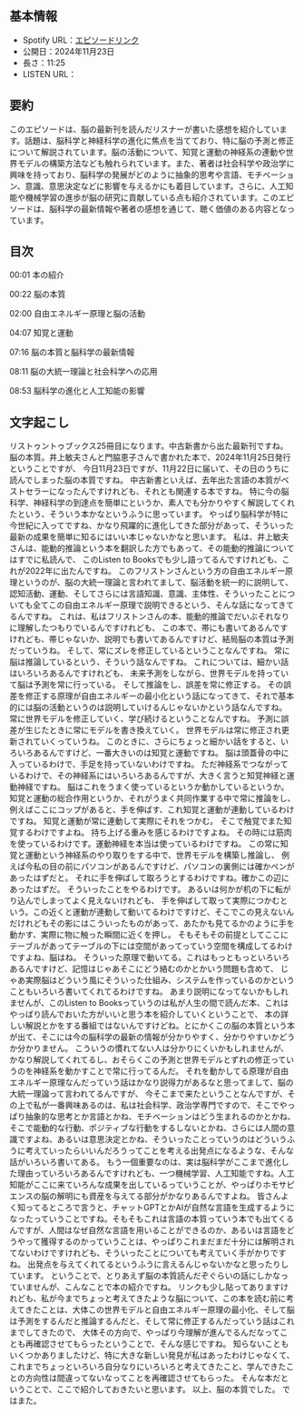 ## **基本情報**

- Spotify URL：[エピソードリンク](https://open.spotify.com/episode/7KJ2tKDGu1axI59r5RT3rq?si=P6s3fbLITpmSs7OH7y8dBA)
- 公開日：2024年11月23日
- 長さ：11:25
- LISTEN URL：

## **要約**

このエピソードは、脳の最新刊を読んだリスナーが書いた感想を紹介しています。話題は、脳科学と神経科学の進化に焦点を当てており、特に脳の予測と修正について解説されています。脳の活動について、知覚と運動の神経系の連動や世界モデルの構築方法なども触れられています。また、著者は社会科学や政治学に興味を持っており、脳科学の発展がどのように抽象的思考や言語、モチベーション、意識、意思決定などに影響を与えるかにも着目しています。さらに、人工知能や機械学習の進歩が脳の研究に貢献している点も紹介されています。このエピソードは、脳科学の最新情報や著者の感想を通じて、聴く価値のある内容となっています。

## **目次**

00:01 本の紹介

00:22 脳の本質

02:00 自由エネルギー原理と脳の活動

04:07 知覚と運動

07:16 脳の本質と脳科学の最新情報

08:11 脳の大統一理論と社会科学への応用

08:53 脳科学の進化と人工知能の影響


## **文字起こし**

リストゥントゥブックス25冊目になります。中古新書から出た最新刊ですね。 脳の本質。井上敏夫さんと門脇恵子さんで書かれた本で、2024年11月25日発行ということですが、 今日11月23日ですが、11月22日に届いて、その日のうちに読んでしまった脳の本質ですね。 中古新書といえば、去年出た言語の本質がベストセラーになったんですけれども、それとも関連する本ですね。 特に今の脳科学、神経科学の到達点を簡単にというか、素人でも分かりやすく解説してくれたという、そういう本かなというふうに思っています。 やっぱり脳科学が特に今世紀に入ってですね、かなり飛躍的に進化してきた部分があって、そういった最新の成果を簡単に知るにはいい本じゃないかなと思います。 私は、井上敏夫さんは、能動的推論という本を翻訳した方でもあって、その能動的推論についてはすでに私読んで、 このListen to Booksでも少し語ってるんですけれども、これが2022年に出たんですね。 このフリストンさんという方の自由エネルギー原理というのが、脳の大統一理論と言われてまして、脳活動を統一的に説明して、 認知活動、運動、そしてさらには言語知識、意識、主体性、そういったことについても全てこの自由エネルギー原理で説明できるという、そんな話になってきてるんですね。 これは、私はフリストンさんの本、能動的推論でだいぶそれなりに理解したつもりでいるんですけれども、 この本で、帯にも書いてあるんですけれども、帯じゃないか、説明でも書いてあるんですけど、結局脳の本質は予測だっていうね。 そして、常にズレを修正しているということなんですね。 常に脳は推論しているという、そういう話なんですね。 これについては、細かい話はいろいろあるんですけれども、 未来予測をしながら、世界モデルを持っていて脳は予測を常に行っている。 そして推論をし、誤差を常に修正する。 その誤差を修正する原理が自由エネルギーの最小化という話になってきて、それで基本的には脳の活動というのは説明していけるんじゃないかという話なんですね。 常に世界モデルを修正していく、学び続けるということなんですね。 予測に誤差が生じたときに常にモデルを書き換えていく。 世界モデルは常に修正され更新されていくっていうね。 このときに、さらにちょっと細かい話をすると、いろいろあるんですけど、一番大きいのは知覚と運動ですね。 脳は頭蓋骨の中に入っているわけで、手足を持っていないわけですね。 ただ神経系でつながっているわけで、その神経系にはいろいろあるんですが、大きく言うと知覚神経と運動神経ですね。 脳はこれをうまく使っているというか動かしているというか。 知覚と運動の総合作用というか、それがうまく共同作業する中で常に推論をし、 例えばここにコップがあると、手を伸ばす、これ知覚と運動が連動しているわけですね。 知覚と運動が常に連動して実際にそれをつかむ。 そこで触覚でまた知覚するわけですよね。 持ち上げる重みを感じるわけですよね。 その時には筋肉を使っているわけです。運動神経を本当は使っているわけですね。 この常に知覚と運動という神経系のやり取りをする中で、世界モデルを構築し推論し、 例えば今私の目の前にパソコンがあるんですけど、パソコンの裏側には確かペンがあったはずだと。 それに手を伸ばして取ろうとするわけですね。確かこの辺にあったはずだ。 そういったことをやるわけです。 あるいは何かが机の下に転がり込んでしまってよく見えないけれども、 手を伸ばして取って実際につかむという。この近くと運動が連動して動いてるわけですけど、そこでこの見えないんだけれどもその影にはこういったものがあって、あたかも見てるかのように手を動かす、実際に物に触った瞬間に近くを押し。 そもそもその前提としてここにテーブルがあってテーブルの下には空間があってっていう空間を構成してるわけですよね、脳はね。 そういった原理で動いてる。これはもっともっといろいろあるんですけど、記憶はじゃあそこにどう絡むのかとかいう問題も含めて、 じゃあ実際脳はどういう風にそういった仕組み、システムを作っているのかということもいろいろ書いてくれてるわけですね。 あまり説明になってないかもしれませんが、このListen to Booksっていうのは私が人生の間で読んだ本、これはやっぱり読んでおいた方がいいと思う本を紹介していくということで、 本の詳しい解説とかをする番組ではないんですけどね。とにかくこの脳の本質という本が出て、そこには今の脳科学の最新の情報が分かりやすく、分かりやすいかどうか分かりません。 こういうの慣れてない人は分かりにくいかもしれませんが、かなり解説してくれてるし、おそらくこの予測と世界モデルとずれの修正っていうのを神経系を動かすことで常に行ってるんだ。 それを動かしてる原理が自由エネルギー原理なんだっていう話はかなり説得力があるなと思ってまして、脳の大統一理論って言われてるんですが、 今そこまで来たということなんですが、その上で私が一番興味あるのは、私は社会科学、政治学専門ですので、そこでやっぱり抽象的な思考とか言語とかね、モチベーションはどう生まれるのかとかね、 そこで能動的な行動、ポジティブな行動をするしないとかね、さらには人間の意識ですよね、あるいは意思決定とかね、そういったことっていうのはどういうふうに考えていったらいいんだろうってことを考える出発点になるような、そんな話がいろいろ書いてある。 もう一個重要なのは、実は脳科学がここまで進化した理由っていろいろあるんですけれども、一つ機械学習、人工知能ですね。人工知能がここに来ていろんな成果を出しているっていうことが、やっぱりホモサピエンスの脳の解明にも資産を与えてる部分がかなりあるんですよね。 皆さんよく知ってるところで言うと、チャットGPTとかAIが自然な言語を生成するようになったっていうことですね。そもそもこれは言語の本質っていう本でも出てくるんですが、人間はなぜ自然な言語を用いることができるのか、あるいは言語をどうやって獲得するのかっていうことは、やっぱりこれまだまだ十分には解明されてないわけですけれども、そういったことについても考えていく手がかりですね。 出発点を与えてくれてるというふうに言えるんじゃないかなと思ったりしています。 ということで、とりあえず脳の本質読んだぞぐらいの話にしかなっていませんが、こんなことで本の紹介ですね。 リンクも少し貼ってありますけれども、私が今までちょっと考えてきたような脳について、この本を読む前に考えてきたことは、大体この世界モデルと自由エネルギー原理の最小化、そして脳は予測をするんだと推論するんだと、そして常に修正するんだっていう話はこれまでしてきたので、 大体その方向で、やっぱり今理解が進んでるんだなってことも再確認させてもらったということで、そんな感じですね。 知らないこともいくつかありましたけど、特に大きな新しい発見が私はあったわけじゃなくて、これまでちょっといろいろ自分なりにいろいろと考えてきたこと、学んできたことの方向性は間違ってないなってことを再確認させてもらった。 そんな本だということで、ここで紹介しておきたいと思います。 以上、脳の本質でした。 ではまた。
